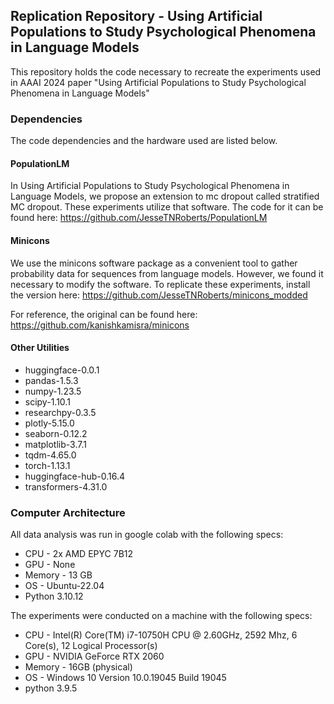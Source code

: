 ## Replication Repository - Using Artificial Populations to Study Psychological Phenomena in Language Models

This repository holds the code necessary to recreate the experiments used in AAAI 2024 paper "Using Artificial Populations to Study Psychological Phenomena in Language Models"

### Dependencies

The code dependencies and the hardware used are listed below.

#### PopulationLM

In Using Artificial Populations to Study Psychological Phenomena in Language Models, we propose an extension to mc dropout called stratified MC dropout. These experiments utilize that software. The code for it can be found here: https://github.com/JesseTNRoberts/PopulationLM

#### Minicons

We use the minicons software package as a convenient tool to gather probability data for sequences from language models. However, we found it necessary to modify the software. To replicate these experiments, install the version here: https://github.com/JesseTNRoberts/minicons_modded

For reference, the original can be found here: https://github.com/kanishkamisra/minicons

#### Other Utilities

- huggingface-0.0.1
- pandas-1.5.3
- numpy-1.23.5
- scipy-1.10.1
- researchpy-0.3.5
- plotly-5.15.0
- seaborn-0.12.2
- matplotlib-3.7.1
- tqdm-4.65.0
- torch-1.13.1
- huggingface-hub-0.16.4
- transformers-4.31.0

### Computer Architecture

All data analysis was run in google colab with the following specs:
- CPU - 2x AMD EPYC 7B12
- GPU - None
- Memory - 13 GB
- OS - Ubuntu-22.04
- Python 3.10.12


The experiments were conducted on a machine with the following specs:
- CPU - Intel(R) Core(TM) i7-10750H CPU @ 2.60GHz, 2592 Mhz, 6 Core(s), 12 Logical Processor(s)
- GPU - NVIDIA GeForce RTX 2060
- Memory - 16GB (physical)
- OS - Windows 10 Version 10.0.19045 Build 19045
- python 3.9.5


